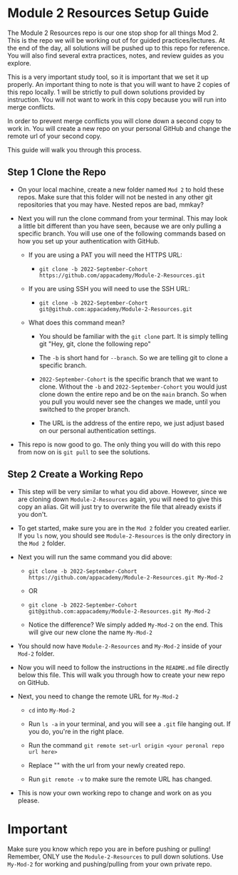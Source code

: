 # Module 2 Resources Setup Guide

The Module 2 Resources repo is our one stop shop for all things Mod 2.
This is the repo we will be working out of for guided practices/lectures.  At the end of the day, all solutions will be pushed up to
this repo for reference. You will also find several extra practices, notes, and review guides as you explore.  

This is a very important study tool, so it is important that we set it up properly. An important thing to note is that you will want to have 2 copies of this repo locally.  1 will be strictly to pull down solutions provided by instruction. You will not want to work in this copy because you will run into merge conflicts. 

In order to prevent merge conflicts you will clone down a second copy to work in.  You will create a new repo on your personal GitHub and change the remote url of your second copy. 

This guide will walk you through this process. 

## Step 1 Clone the Repo

* On your local machine, create a new folder named `Mod 2` to hold these repos. Make sure that this folder will not be nested in any other git repositories that you may have. Nested repos are bad, mmkay?

* Next you will run the clone command from your terminal. This may look a little bit different than you have seen, because we are only pulling a specific branch. You will use one of the following commands based on how you set up your authentication with GitHub. 
    - If you are using a PAT you will need the HTTPS URL:

        - `git clone -b 2022-September-Cohort https://github.com/appacademy/Module-2-Resources.git`

    - If you are using SSH you will need to use the SSH URL:

        - `git clone -b 2022-September-Cohort git@github.com:appacademy/Module-2-Resources.git`

    - What does this command mean?
        
        - You should be familiar with the `git clone` part.  It is simply telling git "Hey, git, clone the following repo"

        - The `-b` is short hand for `--branch`. So we are telling git to clone a specific branch. 

        - `2022-September-Cohort` is the specific branch that we want to clone. Without the `-b` and `2022-September-Cohort` you would just clone down the entire repo and be on the `main` branch. So when you pull you would never see the changes we made, until you switched to the proper branch. 

        - The URL is the address of the entire repo, we just adjust based on our personal authentication settings. 

* This repo is now good to go. The only thing you will do with this repo from now on is `git pull` to see the solutions. 

## Step 2 Create a Working Repo

- This step will be very similar to what you did above. 
However, since we are cloning down `Module-2-Resources` 
again, you will need to give this copy an alias. 
Git will just try to overwrite the file that already 
exists if you don't. 

- To get started, make sure you are in the `Mod 2` folder you created earlier. If you `ls` now, you should see `Module-2-Resources` is the only directory in the `Mod 2` folder. 

- Next you will run the same command you did above:

    - `git clone -b 2022-September-Cohort https://github.com/appacademy/Module-2-Resources.git My-Mod-2`

    - OR

    - `git clone -b 2022-September-Cohort git@github.com:appacademy/Module-2-Resources.git My-Mod-2`

    - Notice the difference? We simply added `My-Mod-2` on the end. This will give our new clone the name `My-Mod-2`

- You should now have `Module-2-Resources` and `My-Mod-2` inside of your `Mod-2` folder. 

- Now you will need to follow the instructions in the `README.md` file directly below this file. This will walk you through how to create your new repo on GitHub.

- Next, you need to change the remote URL for `My-Mod-2`

    - `cd` into `My-Mod-2`

    - Run `ls -a` in your terminal, and you will see a `.git` file hanging out. If you do, you're in the right place. 

    - Run the command `git remote set-url origin <your peronal repo url here>`

    - Replace "<your personal repo url here>" with the url from your newly created repo. 

    - Run `git remote -v` to make sure the remote URL has changed. 

- This is now your own working repo to change and work on as you please. 

# Important

Make sure you know which repo you are in before pushing or pulling! Remember, ONLY use the `Module-2-Resources` to pull down solutions. Use `My-Mod-2` for working and pushing/pulling from your own private repo. 

